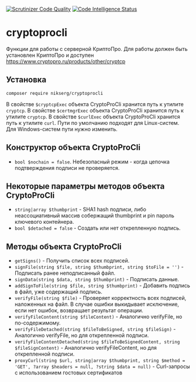 [![Scrutinizer Code Quality](https://scrutinizer-ci.com/g/nikserg/cryptoprocli/badges/quality-score.png?b=master)](https://scrutinizer-ci.com/g/nikserg/cryptoprocli/?branch=master)
[![Code Intelligence Status](https://scrutinizer-ci.com/g/nikserg/cryptoprocli/badges/code-intelligence.svg?b=master)](https://scrutinizer-ci.com/code-intelligence)

# cryptoprocli

Функции для работы с серверной КриптоПро. Для работы должен быть установлен КриптоПро и доступен https://www.cryptopro.ru/products/other/cryptcp

## Установка

`composer require nikserg/cryptoprocli`

В свойстве `$cryptcpExec` объекта CryptoProCli хранится путь к утилите `cryptcp`. В свойстве `$certmgrExec` объекта CryptoProCli хранится путь к утилите `cryptcp`. В свойстве `$curlExec` объекта CryptoProCli хранится путь к утилите `curl`. Пути по умолчанию подходят для Linux-систем. Для Windows-систем пути нужно изменить.

## Конструктор объекта CryptoProCli

- `bool $nochain = false`. Небезопасный режим - когда цепочка подтверждения подписи не проверяется.

## Некоторые параметры методов объекта CryptoProCli

- `string|array $thumbprint` - SHA1 hash подписи, либо неассоциативный массив собержащий thumbprint и pin пароль ключевого контейнера.
- `bool $detached = false` - Создать или нет открепленную подпись.

## Методы объекта CryptoProCli

* `getSigns()` - Получить список всех подписей.
* `signFile(string $file, string $thumbprint, string $toFile = '')` - Подписать ранее неподписанный файл.
* `signData(string $data, string $thumbprint)` - Подписать данные.
* `addSignToFile(string $file, string $thumbprint)` - Добавить подпись в файл, уже содержащий подпись.
* `verifyFile(string $file)` - Проверяет корректность всех подписей, наложенных на файл. В случае ошибки выкидывает исключение, если нет ошибок, возвращает результат операции.
* `verifyFileContent(string $fileContent)` - Аналогично verifyFile, но по-содержимому.
* `verifyFileDetached(string $fileToBeSigned, string $fileSign)` - Аналогично verifyFile, но для открепленной подписи.
* `verifyFileContentDetached(string $fileToBeSignedContent, string $fileSignContent)` - Аналогично verifyFileContent, но для открепленной подписи.
* `proxyCurl(string $url, string|array $thumbprint, string $method = 'GET', ?array $headers = null, ?string $data = null)` - Curl-запросы с использованием гостовых сертификатов
